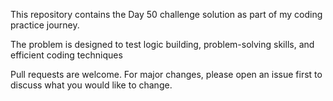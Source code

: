 This repository contains the Day 50 challenge solution as part of my coding practice journey.

The problem is designed to test logic building, problem-solving skills, and efficient coding techniques

Pull requests are welcome. For major changes, please open an issue first to discuss what you would like to change.
